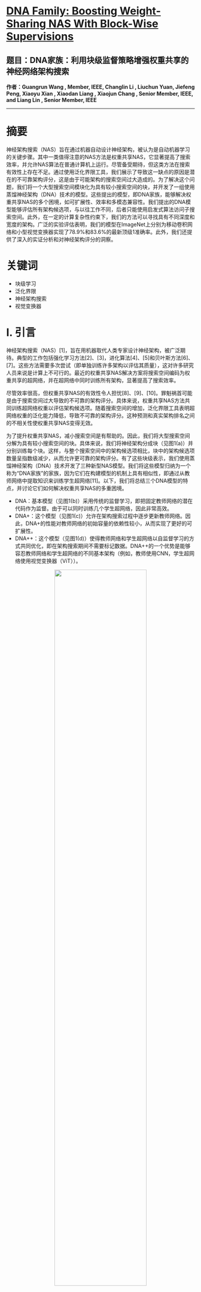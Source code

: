 # [DNA Family: Boosting Weight-Sharing NAS With Block-Wise Supervisions](https://ieeexplore.ieee.org/document/10324326/)
## 题目：DNA家族：利用块级监督策略增强权重共享的神经网络架构搜索
**作者：Guangrun Wang , Member, IEEE, Changlin Li , Liuchun Yuan, Jiefeng Peng, Xiaoyu Xian , Xiaodan Liang ,
Xiaojun Chang , Senior Member, IEEE, and Liang Lin , Senior Member, IEEE**

****
# 摘要
神经架构搜索（NAS）旨在通过机器自动设计神经架构，被认为是自动机器学习的关键步骤。其中一类值得注意的NAS方法是权重共享NAS，它显著提高了搜索效率，并允许NAS算法在普通计算机上运行。尽管备受期待，但这类方法在搜索有效性上存在不足。通过使用泛化界限工具，我们展示了导致这一缺点的原因是潜在的不可靠架构评分，这是由于可能架构的搜索空间过大造成的。为了解决这个问题，我们将一个大型搜索空间模块化为具有较小搜索空间的块，并开发了一组使用蒸馏神经架构（DNA）技术的模型。这些提出的模型，即DNA家族，能够解决权重共享NAS的多个困境，如可扩展性、效率和多模态兼容性。我们提出的DNA模型能够评估所有架构候选项，与以往工作不同，后者只能使用启发式算法访问子搜索空间。此外，在一定的计算复杂性约束下，我们的方法可以寻找具有不同深度和宽度的架构。广泛的实验评估表明，我们的模型在ImageNet上分别为移动卷积网络和小型视觉变换器实现了78.9%和83.6%的最新顶级1准确率。此外，我们还提供了深入的实证分析和对神经架构评分的洞察。

# 关键词
- 块级学习
- 泛化界限
- 神经架构搜索
- 视觉变换器

# I. 引言
神经架构搜索（NAS）[1]，旨在用机器取代人类专家设计神经架构，被广泛期待。典型的工作包括强化学习方法[2]、[3]，进化算法[4]、[5]和贝叶斯方法[6]、[7]。这些方法需要多次尝试（即单独训练许多架构以评估其质量），这对许多研究人员来说是计算上不可行的。最近的权重共享NAS解决方案将搜索空间编码为权重共享的超网络，并在超网络中同时训练所有架构，显著提高了搜索效率。

尽管效率很高，但权重共享NAS的有效性令人担忧[8]、[9]、[10]。罪魁祸首可能是由于搜索空间过大导致的不可靠的架构评分。具体来说，权重共享NAS方法共同训练超网络权重以评估架构候选项。随着搜索空间的增加，泛化界限工具表明超网络权重的泛化能力降低，导致不可靠的架构评分。这种预测和真实架构排名之间的不相关性使权重共享NAS变得无效。

为了提升权重共享NAS，减小搜索空间是有帮助的。因此，我们将大型搜索空间分解为具有较小搜索空间的块。具体来说，我们将神经架构分成块（见图1(a)）并分别训练每个块。这样，与整个搜索空间中的架构候选项相比，块中的架构候选项数量呈指数级减少，从而允许更可靠的架构评分。有了这些块级表示，我们使用蒸馏神经架构（DNA）技术开发了三种新型NAS模型。我们将这些模型归纳为一个称为“DNA家族”的家族，因为它们在构建模型的机制上具有相似性，即通过从教师网络中提取知识来训练学生超网络[11]。以下，我们将总结三个DNA模型的特点，并讨论它们如何解决权重共享NAS的多重困境。
- DNA：基本模型（见图1(b)）采用传统的监督学习，即把固定教师网络的潜在代码作为监督。由于可以同时训练几个学生超网络，因此非常高效。
- DNA+：这个模型（见图1(c)）允许在架构搜索过程中逐步更新教师网络。因此，DNA+的性能对教师网络的初始容量的依赖性较小，从而实现了更好的可扩展性。
- DNA++：这个模型（见图1(d)）使得教师网络和学生超网络以自监督学习的方式共同优化，即在架构搜索期间不需要标记数据。DNA++的一个优势是能够容忍教师网络和学生超网络的不同基本架构（例如，教师使用CNN，学生超网络使用视觉变换器（ViT））。

<div align=center>   <img src="https://img-blog.csdnimg.cn/direct/b48e975fe1634d17bd7c743c716f0bfe.png" width="70%" /> </div>


有了块级表示，我们可以评估所有候选架构，与以往只能使用启发式算法访问子搜索空间的方法不同。因此，我们的方法在与其他权重共享NAS方法相比时显示出有希望的有效性水平。总体而言，我们的贡献是五方面的：
- 我们展示了过度的搜索空间显著阻碍了大多数权重共享NAS方法的有效性。随着搜索空间的扩展，超网络权重表现出降低的泛化能力，导致不精确的架构排名和无效的搜索。为了解决这个问题，我们通过使用块级表示对广泛的搜索空间进行模块化，系统地减少了搜索范围。
- 我们在通用知识蒸馏框架下探索了三种实现，以平衡可扩展性、学习效率和与各种神经网络结构的兼容性。所提出的DNA家族可以灵活地采用，以解决NAS应用的不同困境。
- 块级监督使我们的模型能够评估所有候选人，这与以前的方法不同，后者只能探索搜索空间的一个子集。此外，这种方法还允许我们在计算资源的约束下搜索具有不同深度和宽度的架构。
- 我们通过全面的实证研究突出了架构评分的重要性，包括模型排名、使用Kendall Tau度量的评估以及对训练稳定性的评估。这些研究为传统的权重共享NAS方法的（无效）有效性提供了见解。
- 在ImageNet、CIFAR10和PASCAL VOC分割上提供了有希望的高效实验结果。通常，我们的DNA家族在移动设置中获得了78.9%的顶级1准确率，在ImageNet上的ViT上获得了83.6%的顶级1准确率。

# III. 方法论

我们首先分析了权重共享神经架构搜索（NAS）的困境（第三节 A）。为了解决这个问题，我们将搜索空间划分为区块（第三节 B）。利用这些区块化的表示，我们开发了三种利用神经架构蒸馏技术的 NAS 模型，以应对各种权重共享 NAS 面临的挑战。第三节 C 介绍了使用监督学习的 DNA，提供了可搜索的宽度/深度和资源适应性。第三节 D 概述了使用渐进学习的 DNA+。第三节 E 提出了使用自监督学习的 DNA++。

## A. 权重共享 NAS 困境的基本分析

寻找最优架构需要多次/贪婪的试验，即分别训练许多/所有架构以评估它们的质量，这在计算上对许多研究人员来说是不可承受的。最近的工作放弃了单独训练每个候选架构的做法；相反，它们将搜索空间 A 编码成一个权重共享的超网络，并同时在超网络中训练所有架构。这些方法被称为权重共享 NAS，显著提高了搜索效率。尽管效率很高，但权重共享 NAS 的有效性并不令人满意。我们在这里分析了造成这一问题的原因。

正式来说，让 $\alpha_j$ 和 $\psi_j$ 分别表示一个架构及其网络权重。NAS 是一个问题，需要找到最优的一对 $(\alpha^ *_ j, \psi^ *_ j)$ ，使得模型性能最大化。为了执行搜索，人们需要评估许多架构的质量作为调整搜索策略的奖励，即他们需要单独训练每个架构以获得 $\psi^ *_ j = \arg\min L(\psi_j|\alpha_j)$ ，并使用 $\psi^ *_ j$ 来评价架构。然而，训练每个架构是非常低效的。权重共享 NAS 方法将搜索空间 A 制定成一个过度参数化的超网络，使得每个候选架构 $\alpha_j$ 是超网络的一个子网络。它们在超网络中同时训练所有架构以获得最优的超网络权重 $\Psi_{sup} = \arg\min L(\Psi|A)$。然后，它们从超网络中提取每个子网络的权重进行验证，并使用这个验证准确率来评价子网络。权重共享 NAS 的困境在于预测的和实际的架构质量之间的相关性很低。为了分析这个猜想，我们首先有一个关于泛化有界的定理。

定理 1.（泛化有界）：对于任何子网络 $\alpha_j$ ，我们使用 $\psi_{sup,j}$ 表示从训练好的超网络中提取的次优权重，并使用 $\psi^*_ j$ 表示其单独训练时的理想权重。那么， $\psi_{sup,j}$ 的 Frobenius 范数上界为：
 
$$
\| \psi_{sup,j} \|_ F \leq \sqrt{C_1 + C_2 T \sum_{t=1}^{T} \| C_3 - L(\psi^*_t|\alpha_t) \|^2}
$$ 
 
其中 $C_1 \geq 0$ ， $C_2 \geq 0$ ，和 $C_3$ 是常数。

备注：定理 1 的证明在附录中，可在线获取。定理 1 表明，使用训练好的超网络权重，一个子网络的模型复杂度（通常衡量泛化能力）与 T 有关，有一个上界。增加搜索空间会导致泛化能力变差，进一步意味着超网络权重估计的架构质量不能预测实际质量。假设一个架构具有很好的质量，但基于超网络权重的泛化能力很差。那么，它的验证准确率可能很低，其质量将被低估。总之，过大的搜索空间是罪魁祸首，因为大搜索空间会导致泛化能力差，进一步导致架构评级不准确，最终导致搜索无效。相反，减少搜索空间可以提高权重共享 NAS 的有效性。

定理 1 强调了区块化监督提高架构排名的潜力，这与“模块化学习”的概念相呼应。模块化学习有效地证明了将神经网络训练分解为模块化组件并独立训练每个模型的优势，展示了多种好处。在我们的情况下，定理 1 支持这样的观点：模块化学习确保了每个子网络的公平和全面训练，这是提高排名的关键因素。

## B. 将搜索空间模块化为区块

如上所述，为了提高权重共享 NAS 的有效性，应该减少搜索空间。不幸的是，直接用一个小空间替换一个大空间是不可取的，因为这会导致准确性范围变小，使搜索失去意义。保持整个搜索空间不变，我们将大空间模块化为区块。每个区块中的候选数量因此显著小于整个搜索空间中的候选数量。也就是说，我们将超网络 U 划分为 N 个区块，关于超网络的深度：

$$
U = U_N \circ \cdots \circ U_{k+1} \circ U_k \circ \cdots \circ U_1 \quad \Psi = [\Psi_N; \ldots; \Psi_{k+1}; \Psi_k; \ldots; \Psi_1] \quad Z = [Z_N, ; \ldots; Z_{k+1}; Z_k; \ldots; Z_1]
$$

其中 $U_{k+1} \circ U_k$ 表示在超网络中第 (k+1) 个区块连接到第 k 个区块。 $\Psi_k$ 是第 k 个区块的网络权重。 $Z_k = \{X_k, Y_k\}$ 是第 k 个区块的输入数据和监督。我们分别优化超网络的每个区块：

$$
\Psi_{sup,k} = \arg\min_{\Psi_k} L_{train}(\Psi_k|A_k, X_k, Y_k), \quad i = 1, 2, \ldots, N
$$

其中 $A_k$ 表示第 k 个区块的搜索空间。

区块与整个搜索空间的比较：设 $d_k$ 和 $c$ 分别表示第 k 个区块的深度和每层的候选操作数量。那么，第 k 个区块的搜索空间大小为 $c^{d_k}$；整个搜索空间的大小为 $\prod_{k=1}^{N} c^{d_k}$。这表明搜索空间的指数级减少，即 $(\prod_{k=1}^{N} c^{d_k}) / c^{d_k}$。在我们的实验中，区块化搜索空间显著小于整个搜索空间（例如，减小比率约为 $1e^{15 N}$），确保了有效的权重共享 NAS。最后，架构在整个搜索空间 A 中的不同区块中进行搜索：

$$
\alpha^* = \arg\min_{\forall \alpha \in A} \sum_{k=1}^{N} \lambda_k L_{val} (\Psi_{sup,k} | A_k, X_k, Y_k)
$$

其中 $\lambda_k$ 表示损失平衡。

备注：重要的是要强调，尽管我们使用区块化监督来帮助训练超网络以提供区块化的局部评分，但我们的架构搜索仍然是在整体架构中执行的，通过考虑所有局部评分。以前的工作 [23] 假设深度网络中每一层的权重是独立的。相反，我们认为深度网络中不同层的权重高度依赖于彼此。我们在第三节 C 中的算法允许我们在 10^17 个架构的完整搜索空间中精确地识别出最高奖励的架构。此外，我们的方法还可以在特定的计算约束下搜索具有不同深度和宽度的架构。

## C. DNA: 通过监督学习进行蒸馏

尽管我们在第III-B节中有很好的动机，但技术障碍在于缺乏内部真实标注的(3)。受知识蒸馏（KD）[11]的启发，我们使用教师的隐藏特征作为监督信号。设 $Y_k$ 为第k块教师的输出张量， $\hat{Y}_k(X_k)$ 为超网络第k块的输出张量。我们采用L2范数作为代价函数。(3)中的损失函数可以写成：

$$
L_{train}(\Psi_k|A_k, X_k, Y_k) = \frac{1}{K} \sum_{i=1}^{K} \| Y_k - \hat{Y}_k(X_k) \|^2_2,
$$

其中K表示 $Y$ 中神经元的数量。此外，受到在变换器[46]、[47]、[48]中丢弃RNN的低效顺序训练的显著成功的启发，我们类比地并行化了我们的超网络训练。具体来说，我们使用教师的第(k-1)块的输出作为超网络第(k-1)块的输入，即我们用 $Y_{k-1}$ 替换(5)中的 $X_k$ 。因此，搜索可以加速并行化。(5)可以写成：

$$
L_{train} (\Psi_k|A_k, Y_{k-1}, Y_k) = \frac{1}{K} \sum_{i=1}^{K} \| Y_k - \hat{Y}_ k(Y_{k-1}) \|^2_2.
$$

图2展示了DNA的流程。

<div align=center>   <img src="https://img-blog.csdnimg.cn/direct/8d918b43355e4437a028f2e70a7f9e23.png" width="70%" /> </div>


*可搜索的深度和宽度*：在NAS中，自动分配每个块的模型复杂度在特定约束下是至关重要的。为了更好地模仿教师，每个块的模型复杂度应根据相应教师块的学习难度自适应地分配。输入图像大小和每个块的步长固定，通常，计算分配只与每个块的宽度和深度有关，这在权重共享NAS中搜索是繁琐的，因为宽度和深度在设计超网络时通常是预定义的。大多数以前的工作包括将恒等操作作为深度搜索的候选操作([15], [16], [19], [22], [23])。然而，正如[49]所指出的，将恒等操作作为候选操作可能会导致超网络收敛困难和子模型之间的不公平比较。此外，将恒等操作作为候选操作可能会导致冗余搜索空间。例如，序列{conv, identity, conv}等价于{conv, conv, identity}。根据定理1，这种冗余搜索空间可能导致搜索无效。此外，[50]首先搜索具有固定操作的层数，然后在固定层数下搜索三种操作。然而，操作选择取决于每个块的深度，导致累积搜索偏差，尤其是当搜索空间增加时。由于块级监督，我们可以并行地在每个块中训练具有不同通道数/层数的几个单元，以确保深度/宽度的可变性。具体来说，在每个训练步骤中，教师的前一个特征图被馈送到并行的三个具有不同深度/宽度的单元中（例如，图2中数据流的实线）。对于每个单元的每一层，从候选操作中随机采样一个操作（例如，图2中数据流的虚线）。

*约束搜索算法*：我们的典型超网络包含大约 $10^{17}$ 个子模型，阻止我们对所有子模型进行评分。以前的权重共享NAS使用随机采样、进化算法和强化学习从训练好的超网络中对子模型进行采样以进行进一步评分。在最新的工作中([23], [50])，使用贪婪搜索算法通过逐层选择性能最好的部分模型逐步缩小搜索空间。相反，尽管使用块级监督计算块级局部得分，我们的架构搜索仍然在全局搜索空间中执行，通过考虑所有局部得分进行。我们可以巧妙地遍历所有子网，以在某些约束下选择性能最好的模型。
- 评分步骤：块级监督使我们能够在搜索空间中对所有候选者进行评分。我们首先使用块级监督计算局部得分，这是可承受的，因为每个单元中只有 $10^4$ 个子模型。为了进一步加速，我们以类似于深度优先算法的方式逐个节点处理批处理数据，通过保存每个节点的中间输出并由后续节点重用来避免从头节点重新计算它。特征共享评估算法在附录中的算法1中概述，可在线获取。通过评估超网络中的所有单元，我们可以得到一个块中所有可能路径的评估损失。我们可以在几秒钟内使用单个CPU快速对这个列表进行排序，该列表大约有 $10^4$ 个元素。每个块都有这样一个局部得分列表。

- 搜索步骤：给定一个计算成本约束，我们应该使用一个公平的评分指标自动为不同块分配成本。由于MSE损失受到教师特征图的方差影响，我们使用一个更公平的指标，即相对L1损失：

$$
L_{val}(\Psi_k|A_k, Y_{k-1}, Y_k) = \frac{\|Y_k - \hat{Y}_ k(Y_{k-1})\|_1}{K \cdot D(Y_k)},
$$

其中D(·)测量方差。块级局部得分Lval(Ψk|Ak, Yk−1, Yk)被求和以进行全局搜索。高效地，我们不需要为所有 $10^{17}$ 个候选项计算成本（例如，FLOPs）和损失。随着局部得分列表中的分数排名，我们提出了一个高效的搜索算法，用于访问所有可能的模型（附录中在线提供的算法2）。首先，在搜索循环中，如果成本已经超过约束，我们使用语句“continue”跳到下一个循环迭代。其次，当找到满足约束的模型时，我们返回到前一个块，因为当前块中的这个模型是最优的。第三，我们通过预先计算的查找表获得每个候选操作的成本，以节省时间。该方法可以类比为从起点A到目的地B的徒步旅行，有许多可能的路线可以探索。每条路径产生不同的奖励。如果我们确定从A到B通过C的关键里程碑C点，并且进一步发现从A到B通过C的最佳路径，记为AC，那么很明显，从A到B通过C的最佳路径必须包括AC。任何不包含AC的路径都不是最优的。利用这个概念，我们能够高效准确地从大量的 $10^{17}$ 个样本中确定最高奖励的架构。

## D. DNA+: 通过渐进学习进行蒸馏

在搜索之后，我们搜索到的架构表现出色。如果我们将搜索到的架构扩展到与教师相同的大小，我们的扩展架构可以显著优于原始教师。这一令人印象深刻的结果鼓励我们进行级联NAS。我们迭代地将搜索到的架构扩展为新的教师，并一代又一代地在新教师的指导下搜索新架构，模仿了具有多代知识传递的重生神经网络[30]的优点。这形成了另一个DNA版本，即DNA+。

在第一代中，我们使用一个现有的模型（例如EfﬁcientNet-B1）作为教师模型，即：

$$
Y^1_k = f(X^1_k | \beta^1_k, \Psi^1_k),
$$

其中 $\beta^1$ 和 $\Psi^1$ 是第一代教师的架构和网络权重。 $X^1$ 和 $Y^1$ 是输入和输出。这里，我们用k表示第k个块。将 $Y^1_k$ 代入(4)中，我们可以训练第一代超网络并搜索第一代的最优架构 $\alpha^*_1$ 。

在连续的一代中，通过使用[3]中的扩展策略（在(9)中表示为Scaling）获得新的教师，然后从头开始重新训练新的教师模型，该模型用作这一代的块级监督：

$$
\beta^m = \text{Scaling}(\alpha^{(m-1)*}),
Y^m_k = f(X^m_k | \beta^m_k, \Psi^m_k).
$$

每一代的搜索过程与第一代相似。我们对几代进行迭代搜索以进行饱和。在过程结束时，最后搜索到的架构是最后一代的最优学生 $\alpha^*_M$ ，它将在没有扩展的情况下重新训练。图3展示了DNA+的流程。

<div align=center>   <img src="https://img-blog.csdnimg.cn/direct/ea40ece4a654404eaeeb20708f3d4be8.png" width="70%" /> </div>


*友情提醒*：我们想强调的是，架构排名的改进主要归功于块级监督学习。知识蒸馏只是实现这种块级监督学习的手段。

<div align=center>   <img src="https://img-blog.csdnimg.cn/direct/4146c79e3c444de196b76a339b6fb687.png" width="70%" /> </div>
## E. DNA++: 通过自监督学习进行蒸馏

尽管DNA和DNA+的搜索性能很高，但他们的搜索结果可能会受到教师架构的影响。具体来说，根据(7)，与教师操作更相似的候选者在每个块中往往会有更好的局部得分，导致架构排名偏差。当搜索空间接近教师网络时，这种偏差不明显。但正如[37]所建议的，如果搜索空间更加多样化，这种偏差将会被放大。幸运的是，没有访问现有教师，自监督NAS方法已被证明能够实现与监督NAS方法相当的性能。因此，我们使用自监督作为现有教师监督的替代品，以减少使用现有教师模型引起的排名偏差。

在计算机视觉中使用自监督的最有效策略包括对比学习[48]、[51]、[52]、度量学习[53]和生成[54]。在这些策略中，人们为每个图像进行两次独立的数据增强，并将它们输入到可学习的和不可学习的网络中。通过充分利用两个输出的相似性来学习表示。注意，不可学习网络通常是可学习网络的移动平均值（即，均值教师）[48]、[51]、[52]、[53]，或者是其梯度被停止的可学习网络的副本[55]。换句话说，可学习网络和不可学习网络需要是相同的；否则，学习将会崩溃。这使得将对比学习和度量学习引入NAS非常困难。为了解决这个问题，[37]和[10]将教师和学习网络都设置为超网络，这使得它们非常庞大且不优雅。幸运的是，受到[56]的启发，我们能够通过引入DNA++来优雅地解决这个问题。

*概述和符号*：DNA++的概述如图2所示。对于每个块，我们首先使用两个MLP来提取其特征。这些特征表示为 $Z_{j_k}$ 和 $\hat{Z}_{j_k}$ ，其中j表示一批中的第j个样本，k表示第k个块。然后我们对特征施加两种损失，即自监督损失和特定的损失以去除冗余的不可学习超网络。

*自监督损失*：自监督学习中的基本损失是距离度量损失[51]、[52]、[53]，其目的是学习特征之间的相似性和不相似性。为了稳定优化并简化自监督学习，通常还需要进行规范。因此，我们的自监督损失定义为：

$$
L_{SSL} = \lambda_1 \sum_{k=1}^{K} \sum_{j=1}^{M} \|Z_{j_k} - \hat{Z}_ {j_k}\|^2_2 + \lambda_2 \sum_{k=1}^{K-1} \sum_{c=1}^{C} (\| \text{Off-diag}(\text{Cov}(Z_k)) \|^2_2 + \| \text{Off-diag}(\text{Cov}(\hat{Z}_k)) \|^2_2),
$$

其中第一项是距离度量损失，第二项是正则化损失。正则化项的作用可以在[57]中看到。这里K是块的数量，M是批量大小，C是通道数。 $\lambda_1$ 和 $\lambda_2$ 用于损失平衡。Off-diag表示取矩阵的非对角元素。Cov表示计算向量集的协方差矩阵，即 $\text{Cov}(Z_k) = \frac{1}{M-1} \sum_{j=1}^{M} (Z_{j_k} - \bar{Z}_ k)(Z_{j_k} - \bar{Z}_ k)^T$ ，其中 $\bar{Z}_ k = \frac{1}{M} \sum_{j=1}^{M} Z_{j_k}$ 。

方程(10)是标准的自监督损失，并且继承了它的一个不便之处，即它需要一个冗余的不可学习网络进行优化。在权重共享NAS的背景下，如果只使用(10)，不可避免地需要一个冗余的不可学习超网络，这使得优化变得困难和不优雅。接下来，我们的目标是去除这个冗余的不可学习超网络。

*避免冗余超网络*：现有的自监督算法依赖于冗余的不可学习网络的原因是，如果只有可学习网络，优化将会崩溃成一条捷径，例如不同样本的输出都是相同的常数向量。因此，避免冗余不可学习超网络的一种可能方法是鼓励不同样本的输出发散。受[56]的启发，我们对不同样本的输出施加损失函数，最大化它们的方差，即：

$$
L_{SDR} = \lambda_3 \sum_{k=1}^{K} \sum_{c=1}^{C} \max(0, \gamma - \text{std}(Z_{k_c})),
$$

其中max(0, )是一个类似铰链的损失，广泛应用于SVMs。 $\gamma$ 是一个阈值。std表示计算标准差，即std $(Z_{k_c}) = \sqrt{\text{Var}(Z_{k_c}) + \epsilon}$ 。 $\epsilon$ 是一个小常数， $Z_{k_c}$ 表示第k个块的第c个通道神经元。添加了上述超网络去冗余损失LSDR后，我们不再需要额外的不可学习超网络来训练我们的超网络。我们的最终损失是LSSL + LSDR。通过这种方式，自监督巧妙地与权重共享NAS结合，形成了我们的DNA++。

在DNA++中，我们的自监督可以是CNN，学生超网络是ViT。因此，我们可以搜索ViT。图4展示了DNA++的流程。

<div align=center>   <img src="https://img-blog.csdnimg.cn/direct/7be6788f7bbf42ccbb503a1c2e2b35e1.png" width="70%" /> </div>


# IV. 实验
## A. 数据集
我们的方法在ImageNet [58]上进行了评估，这是实用NAS方法的基准。为了进行架构搜索，我们通过从原始训练集的每个类别中随机选择50张图像创建了一个包含50k图像的验证集。其余的图像用于超网络训练。搜索完成后，我们在原始训练集上从头开始重新训练找到的架构和缩放的架构，然后在原始验证集上进行测试。此外，我们在CIFAR-10和CIFAR-100 [59]上评估了迁移能力。为了更全面地评估泛化能力，我们在PASCAL VOC2012 [60]和ADE20K [61]上进行了语义分割任务，并在MS-COCO数据集 [62]上进行了目标检测任务。

*ImageNet NAS Bench*: 为了评估NAS方法，之前的方法通常从头开始重新训练搜索到的架构，这很难辨别改进是由于NAS的有效性还是重新训练技术。NAS基准存在，但通常基于小型数据集（例如CIFAR-10或ImageNet-Tiny）和基于单元的搜索空间。为了解决这个问题，我们在完整的ImageNet上创建了一个基准，使用移动设置搜索空间，包括23个随机采样的架构，其top-1准确率从73.58%到75.52%不等，与真实准确率分布一致。更多细节在附录中的图12在线可查。


## B. 搜索空间和架构细节
我们的搜索空间通过从操作候选中选择操作和选择具有不同通道和层数的单元来定义。它们包括ViT和MBConv搜索空间。

*MBConv搜索空间*：在这些空间中，操作候选是MBConvs [63]。我们使用了两个MBConv搜索空间。第一个在第IV-C节中使用，与大多数最近的NAS作品[2]、[3]、[49]、[64]类似，以确保公平比较，总共有6种操作类型，即卷积核大小的组合{3, 5, 7}和扩展率{3, 6}。附录中的表15在线提供了与现有NAS方法的详细搜索空间比较。为了在第IV-E节和IV-F节中快速评估，使用了更小的搜索空间，具有4种操作类型（卷积核大小为{3, 5}和扩展率{3, 6}）。此外，我们还搜索了具有不同通道数和层数的单元，如第III-C节中介绍的。前五个块中每个块有3个单元，最后一个块中有1个单元。每个单元的层数和通道数如表I所示。整个搜索空间包含2 × 10^17个架构。

我们使用EfﬁcientNet B7 [3]作为我们的教师模型进行超网络训练，因为它的性能处于前沿，与ResNeXt-101 [65]和其他手动设计的模型相比，计算成本相对较低。我们根据它们的过滤器数量将教师模型分成6个连续的块。这些块的细节如表I所示。

<div align=center>   <img src="https://img-blog.csdnimg.cn/direct/ef046f4273f5456a97473d98fc3e6c82.png" width="70%" /> </div>


*ViT搜索空间*：在这个空间中，我们基于著名的DeiT [66]构建了我们的超网络。搜索空间设计受到可扩展网络[67]、[68]、[69]的启发，特别是DS-ViT [70]。我们通过嵌入维度（224, 448, 32）、头部数量（7, 14, 1）、MLP比率（2.5, 4, 0.5）和网络深度（12, 16, 1）定义候选操作。这里，(a, b, l)表示从a到b的范围，间隔为l的搜索空间。整个搜索空间被分成4个块，总共包含大约1.7 × 10^7个架构。

尽管我们的搜索空间/超网络是基于ViT的，但我们并没有使用ViT作为教师来指导我们的超网络训练。相反，我们采用了EfﬁcientNet-B1作为我们的教师，原因有两个。首先，尽管ViT性能高，但其计算复杂性（例如，参数数量）高于EfﬁcientNet-B1。其次，教师和学生超网络之间的架构差异有助于测试我们提出的块状自监督技术在解决架构偏移方面的有效性。

## C. 在MBConv搜索空间上进行搜索
为什么我们选择DNA和DNA+？本节仅测试DNA和DNA+，因为MBConv是高效的，适用于像DNA+这样的高训练复杂度算法。我们将DNA++留待在ViT搜索空间中进行测试，因为DNA+可以解决该情况下的架构偏移问题。

我们单独训练超网络中的每个单元20个周期，在相应块中教师的特征图的指导下进行。对于DNA和DNA+，我们使用0.002作为第一个块的起始学习率，其余块为0.005。我们使用Adam作为我们的优化器，并且每个周期将学习率减少0.9。

对于DNA/DNA+，使用8个NVIDIA GTX 2080Ti GPU训练一个典型的超网络需要三天。然而，简化超网络，每个块只包含一个单元，只需要一天。使用算法1，我们的架构评分成本约为0.6 GPU天。在特定约束下搜索最佳模型，我们在CPU上执行算法2，成本不到一个小时。

为了在ImageNet上重新训练我们搜索到的（和缩放的）架构，我们使用了与[3]相似的设置，即批量大小为4,096，RMSprop优化器，动量为0.9，初始学习率为0.256，每2.4个周期衰减0.97。我们的模型首先在没有额外技巧的情况下进行训练，以进行公平比较，然后使用RandAugment [71]来激发它们的潜力。对于迁移学习实验，我们遵循[79]和[80]的相同微调设置。

1) DNA。Top-1准确率：如表II所示，我们的DNA模型与最近的NAS模型相比取得了最先进的结果。首先，在350 M FLOPs的约束下，DNA-a超过了SCARLET-A，参数少了1.8 M。其次，为了与EfﬁcientNet-B0进行公平比较，我们在350 M FLOPs和5.3 M参数的约束下进一步执行我们的DNA，分别获得了DNA-b和DNA-c。DNA-b和DNA-c都以较大的优势（1.1%和1.5%）超过了EfﬁcientNet-B0。即使与最近表现良好的MixNet-M相比，我们的DNA-b在参数更少的情况下也超过了MixNet-M 0.4%。第三，无约束搜索时，我们的DNA-d在6.4 M参数和611 M FLOPs下达到了78.4%的top-1准确率。当以与EfﬁcientNet-B1相同的输入大小（240 × 240）进行测试时，DNA-d达到了78.8%的top-1准确率，准确度相当，但比EfﬁcientNet-B1小1.4 M。第四，使用RandAugment [71]时，DNA-c和DNA-d进一步提高到了78.1%和78.9%的top-1准确率。

<div align=center>   <img src="https://img-blog.csdnimg.cn/direct/91f015f65f2546bdb63fef4e1f5df09c.png" width="70%" /> </div>


*架构可视化*：我们在附录中的图13在线可查，展示了我们搜索到的架构，从中我们有几点观察。i) 无约束搜索时，DNA-d倾向于选择相对昂贵的操作，具有高扩展率和大核大小，从而实现了最佳性能。这验证了我们的DNA能够在整个搜索空间中找到最优架构。ii) 在最大参数数量约束下，DNA-c倾向于丢弃具有冗余通道的操作以节省参数。它也倾向于在最后几个块中选择较低的扩展率，因为最后几个块的通道比前几个块多。iii) 在最大计算成本约束下，DNA-b和DNA-a倾向于在每个块中均匀选择具有较少通道和较低扩展率的操作。图13中高性能架构的显著风格差异证明了DNA的架构搜索能力。

*模型复杂度与模型准确率*：图5比较了大多数最近的NAS模型的模型大小与准确率以及FLOPs与准确率的曲线。我们的DNA模型比其他NAS模型在更小的模型大小和更低的计算复杂度下实现了更好的准确率。

<div align=center>   <img src="https://img-blog.csdnimg.cn/direct/489b30d366774852a1b4994f176879dd.png" width="70%" /> </div>


*迁移能力*：为了测试我们搜索到的架构的迁移能力，我们在两个广泛使用的迁移学习数据集上评估了我们搜索到的架构，即CIFAR-10和CIFAR-100。结果是在表III中报告的。如所示，我们的模型在迁移后保持了优越性。

<div align=center>   <img src="https://img-blog.csdnimg.cn/direct/195ecc34d3e84ba9ad271d22e87a353d.png" width="70%" /> </div>


*模型可扩展性*：由于我们搜索到的架构以显著较少的参数实现了非常高的准确率，为了充分探索我们搜索到的架构的性能，我们通过同时扩大DNA-c的深度、宽度和输入大小，将DNA-c扩展到不同的模型大小。尽管像EfﬁcientNet [3]那样使用网格搜索为我们的DNA寻找最优的规模策略会更好，但为了简单起见，我们只是借用了[3]的规模策略，而没有进行策略搜索，这使我们的方法处于不利地位。结果如表IV所示。可以看出，我们缩放的架构的准确率在所有级别上都超过了竞争的EfﬁcientNet，即使使用的规模策略可能由于缺乏策略搜索而不适合我们的DNA。左图5展示了散点图。总之，这个比较验证了我们搜索到的架构已经学到的通用特征。

<div align=center>   <img src="https://img-blog.csdnimg.cn/direct/e905266515b343e6803e42c4540593a1.png" width="70%" /> </div>


*更公平的比较*：请注意在将我们的方法与最先进的方法进行比较时确保公平的重要性。在这方面有两点需要深思熟虑：首先，在MBConv搜索空间的验证过程中，我们搜索到的架构从头开始重新训练，没有使用知识蒸馏或微调。相反，最近的做法通常涉及使用超网络的预训练权重初始化搜索到的架构，或者使用更大的网络进行知识蒸馏。这些差异可能使我们的DNA方法处于潜在的不利地位。为了解决这种差异，我们在修订版中主动将知识蒸馏纳入了我们的重新训练过程。其次，鉴于我们对参数效率的强调，DNA家族在搜索阶段以参数数量为目标进行搜索。因此，有必要将其与表现出公平参数效率的最新先进技术进行比较。我们仔细比较了我们的方法与最新的先进技术，并彻底讨论了结果。如表II所示，这种更公平的比较揭示了DNA比以前的最先进的方法（如FBNetV3 [74]（79.7%对78.4%），AttentiveNAS [75]（79.7%对77.3%），AlphaNet [76]（79.7%对77.8%），EfﬁcientNetV2 [77]（79.7%对78.7%）和OnceForAll [78]（79.7%对76.4%））有显著的优势。

2) DNA+：DNA+是DNA的多代级联。如表V所示，第0代和第1代的搜索模型是Efﬁcient-b1和DNA-c。第0代和第1代的缩放搜索模型是Efﬁcient-b7和DNA-c1，它们进一步分别作为第1代和第2代的老师。第2代和第3代的搜索模型是DNA+2和DNA+3。对于每一代，我们使用我们的ImageNet NAS Bench评估超网络的排名能力。排名Kendall tau和搜索模型准确率被报告。在第1代准确率跃升了1.8%。在第2代，准确率进一步提高了0.2%，排名tau相对提高了约3%。排名相关性在第3代达到平稳，因为教师模型可能已经达到了搜索空间的上限。

<div align=center>   <img src="https://img-blog.csdnimg.cn/direct/f2ce92b770d341d8ba70ed7d895e49b5.png" width="70%" /> </div>

## D. 搜索视觉变换器
为什么我们选择DNA和DNA++？本节重点测试DNA和DNA++，因为：首先，我们使用的教师是一个CNN，而要搜索的架构是ViTs，存在架构偏移。DNA++采用的自监督学习技术可以解决这个架构偏移问题。其次，DNA+耗时且已在高效的MBConv空间中进行了测试。

*超网络训练*：我们单独训练超网络中的每个单元20个周期，在教师模型的块状指导下进行。我们使用0.33和0.0025（对于256个总批量大小）作为DNA和DNA++的起始学习率。对于DNA，我们使用AdamW作为我们的优化器。DNA的学习率每3个周期减少到其0.9倍。对于DNA++，我们使用余弦调度器来减少学习率，并使用LARS作为优化器。使用8个NVIDIA GTX 2080Ti GPU训练一个典型的超网络，DNA和DNA++分别需要1天和2天。使用算法1，我们的架构评分成本约为0.6和0.1 GPU天。在特定约束下搜索最佳模型，我们在CPU上执行算法2，成本不到一个小时。

*重新训练搜索到的模型*：为了在ImageNet上重新训练我们搜索到的架构，我们使用了与[66]相似的设置，即批量大小为1,024，AdamW优化器，初始学习率为1e-3，余弦学习率调度器。权重衰减设置为5e-2。架构训练了300个周期，其中有5个周期用于学习率预热。我们使用了与DeiT [66]相似的正则化和增强，包括标签平滑[85]、随机深度[86]、Cutmix[87]、RandAugment[88]、随机擦除[89]和Mixup[90]。遵循[66]，我们还探索了使用KD进行训练，KD是用于训练ViTs的广泛使用的标准技术。

1）*DNA*：如表VI所示，我们的DNA模型与现有模型相比取得了最先进的结果。更具体地说，我们有三个关键发现。首先，我们DNA搜索的框架的性能与手工设计的框架的性能相匹配甚至超过了它。例如，在大约4.5 G FLOPs的计算下，我们的DNA-T超过了ViT-S/16 [81]和DeiT-S [66]，接近Swin-T [83]，略低于T2T-ViT-14 [82]。请注意，T2T-ViT-14的计算成本比我们的DNA-T更高（即5.2 G对4.5 G）。其次，我们的方法在知识蒸馏方面保持了对手工设计模型的优势（例如，对于DNA-T和DeiT-S，分别为82.8%和81.2%）。最后但同样重要的是，我们慷慨地承认我们的DNA-T略逊于最好的NAS方法。 

<div align=center>   <img src="https://img-blog.csdnimg.cn/direct/4437e72770964422956aa6807877abfa.png" width="70%" /> </div>


*分析*：有两个原因可以解释为什么我们的方法没有明显优势于现有的NAS方法。首先，现有的方法比我们的DNA-T计算成本更高（例如，BossNAS-T对DNA-T的5.7 G FLOPs对4.5 G FLOPs）。其次，我们的DNA-T在教师和学生之间存在架构偏移。具体来说，我们的教师是一个CNN，我们的学生是ViTs。在知识蒸馏过程中，与教师类似的操作往往具有较低的蒸馏损失。这使得搜索到的网络趋向于接近教师。这种偏见阻止了发现最佳架构。幸运的是，我们的DNA++可以解决NAS中教师和学生之间的架构偏移问题，这将在下一节中介绍。

2）*DNA++*：我们已经在表VI中广泛地定量比较了我们的DNA方法和这些应用于ViTs的最先进NAS方法。这些比较在表VI中广泛地展示。令人信服的结果明确表明，我们的方法在各种方法中一致地实现了更高的准确率水平，即使在类似的FLOPs下（例如，对于DNA对GLIT [38]、VITAS [39]、AutoFormer [40]、NASViT [42]、Twins [84]，分别为83.6%对80.5%、82.0%对81.7%、82.9%对82.7%）。

一方面，我们的DNA-T++在所有对比方法中实现了最佳性能，包括手工架构（例如，Twins [84]，提出了一种智能的注意力机制，用于视觉变换器）和自动搜索的架构。在与类似FLOPs的Twins [84]方法比较时，我们获得了以下结果：DNA-T++对Twins-PCPVT-B的83.6%对82.7%。此外，DNA-T++以明显的优势超过了BossNAS，这是当前视觉变换器搜索的最佳NAS方法（即82.0%对81.6%）。DNA++甚至也显著超过了当前表现最好的动态ViTs，如DS-ViT-L++ [70]（即83.6%对83.0%）。另一方面，DNA-T++远远超过了DNA-T（即，没有知识蒸馏的82.0%对81.2%，有知识蒸馏的83.6%对82.9%），这对我们非常鼓舞人心。DNA-T++对DNA-T的显著优势证实了自监督技术可以解决NAS中教师和学生之间的架构偏移问题。这个激动人心的结果不仅证明了DNA++的有效性，还证明了我们的DNA家族在面对网络结构搜索中的各种角落案例时的鲁棒性。 

## E. 有效性 
我们通过将DNA与最近的NAS方法在模型排名、定量有效性/效率分析、训练稳定性和特征可视化方面进行比较，来证明DNA的有效性，并提供更多关于DNA的见解。选择了三种方法，即DARTS [16]、SPOS [20]和MnasNet [2]，作为当前NAS三种主流方法的代表：联合优化的权重共享方法、一次性权重共享方法和独立地下训练方法。本节（即第IV-E节）的实验是在我们的ImageNet NAS Bench上进行的。 

*模型排名*：一个主要优势是我们DNA的可靠架构排名，这意味着未训练模型（即“预测模型排名”）的排名可以作为这些模型（即“真实模型排名”）的实际排名的指标。为了评估架构排名，在图6中，我们比较了DARTS、SPOS、MnasNet和DNA的“预测模型排名”（P）和“真实模型排名”（T）。所有这些方法都在相同的MBConv搜索空间中进行了测试（即第IV-B节中描述的较小的MBConv空间）。这些模型的真实准确率和“真实模型排名”是从我们的ImageNet NAS Bench获得的。我们使用这四种方法的未训练网络权重获得了它们的“预测模型排名”。我们的DNA超网络的每个块训练了20个周期，总共增加了120个周期。SPOS超网络也按照官方协议 [20] 训练了120个周期。我们通过使用超网络权重评估验证损失来获得DNA和SPOS的“预测模型排名”。DARTS超网络训练了50个周期，因为过度训练DARTS可能会导致性能下降，正如[91]所建议的。DARTS的“预测模型排名”是通过排序选择不同操作候选的预测联合概率获得的。至于MnasNet，每个架构都按照官方协议 [2] 独立训练了五个周期。MnasNet的“预测模型排名”是通过排名这些未训练模型的性能获得的。由于MnasNet的未训练设置没有详细提供，我们尝试了两种不同的学习率，即0.2和0.001，得到了两个非常不同的结果。

<div align=center>   <img src="https://img-blog.csdnimg.cn/direct/3ff09a5f8b174738b7431179a71b07f8.png" width="70%" /> </div>


图6展示了结果。首先，SPOS和DARTS未能正确排名架构。这可能归因于大搜索空间引起的不良泛化能力，正如定理1所建议的。其次，由于独立训练，MnasNet的模型排名优于DARTS和SPOS。然而，MnasNet的成本相当高。一方面，MnasNet在获得Pareto前沿的过程中训练了10^13个架构中的8,000个，这耗费了288 TPU天 [2]。另一方面，对于MnasNet，评估一个架构需要五次ImageNet训练，而像SPOS和DNA这样的权重共享方法平均只需要10^10次ImageNet训练就可以评估一个架构。此外，MnasNet的排名结果高度依赖于超参数（见图6的最后两个子图）。上述两个观察结果验证了DNA在正确和高效评估架构方面的优越性，从而实现了有效和高效的架构搜索。

我们还绘制了不同NAS方法下不同架构在ImageNet上的真实准确率与其未训练模型的损失的关系，如图7所示。同样，我们可以发现，由我们的DNA获得的损失是架构真实性能的指标。相比之下，DARTS和SPOS预测的损失并不指示架构的真实准确率。

<div align=center>   <img src="https://img-blog.csdnimg.cn/direct/526494abc3654bd5808e0433193ff399.png" width="70%" /> </div>


*定量分析*：我们进一步提供了对四种NAS方法的有效性和效率的定量分析。按照[8]、[9]，我们通过排名相关性度量来衡量有效性，例如Kendall Tau (τ) [92]、Spearman Rho (ρ)和Pearson R (R)。所有这三个度量的范围从-1到1，其中“-1”表示完全相反的排名，“1”表示完全正确的排名，而“0”表示排名之间没有相关性。我们通过搜索成本来衡量效率。

表VII显示了结果。首先，尽管DARTS以高效率著称，但由于大的内存占用，它不如SPOS和DNA高效。其次，DARTS、SPOS和学习率为0.2的MnasNet可能效果不佳——它们并不比或努力胜过随机架构选择（τ ≈ 0）。第三，学习率为0.001的MnasNet在有效性上取得了显著的好成绩（τ = 0.61），但效率极低（288 TPU天）。我们的DNA甚至获得了更好的有效性（τ = 0.64对τ = 0.61），效率也显著更高（8.5 GPU天对288 TPU天）。总之，DNA是唯一一个实现了高效性和有效性的方法。

<div align=center>   <img src="https://img-blog.csdnimg.cn/direct/3f3d1657d76c4bd78c74a3b1ab7b6df8.png" width="70%" /> </div>


*训练稳定性*：为了进一步验证搜索有效性，我们检查DNA是否能够随着超网络训练的进行一致地找到更好的架构。我们比较了DNA与两种基于超网络的方法，即SPOS和DARTS。对于每种方法，我们在超网络训练过程中选择了8个中间检查点，并在每个检查点搜索最佳架构。然后，我们随机重新初始化架构的网络权重，并从头开始重新训练它们以获得它们的真实性能。图8显示了结果。首先，对于SPOS和DARTS，随着超网络训练的进行，搜索到的架构的性能随机波动，尽管超网络的训练损失不断减少。这使得好的架构几乎无法获得，因为我们无法决定超网络检查点的哪个周期是最优的。其次，我们搜索到的架构的准确率随着超网络训练的进行而逐步提高（即从75.7%提高到77.5%），直到16至20个周期之间的收敛。这意味着我们可以使用收敛的超网络（例如，最后一个周期）来搜索架构。请注意，准确率在早期阶段迅速提高，与训练损失减少的趋势相同，这证明了搜索到的架构的准确率与超网络的损失之间存在相关性。搜索到的架构性能的稳定提高证明了DNA的稳定性。

<div align=center>   <img src="https://img-blog.csdnimg.cn/direct/9efbb46843554bc582cb9aa7d50ad3a0.png" width="70%" /> </div>


*可重复性/鲁棒性*：NAS因其难以复制而令人担忧[9]。例如，种子在复制DARTS结果中至关重要，可能是因为它们对初始权重的敏感性。为了评估DNA的可重复性，我们进行了重复实验，有两种消融类型：i) 不同的随机种子和ii) 不同的数据量。对于种子，我们选择了{0, 41, 42}，这影响了超网络权重的初始化和搜索过程中的随机路径采样。表VIII显示，对于不同的种子，模型排名是稳定的，证明了DNA的高可重复性和鲁棒性。对于数据量，我们随机抽取了ImageNet训练集的一个子集作为新的训练集，并保持总训练步骤不变。表IX显示，当训练数据减少到80%和进一步减少到40%时，DNA的模型排名保持稳定。不同数据量的详细模型排名比较如图9所示。为了消除规模方差的效应并给出更直观的比较，我们对总损失进行了标准化。每3个点与相同的准确度相关联。如图所示，每个模型的点紧密相连，三个数据量的回归线彼此重合。这证明了DNA对数据量的鲁棒性，意味着DNA可以是一个数据高效的少镜头NAS方法。

<div align=center>   <img src="https://img-blog.csdnimg.cn/direct/249a8f2291234ce6bae5bfb5ca375069.png" width="70%" /> </div>
<div align=center>   <img src="https://img-blog.csdnimg.cn/direct/f997ddf96e8547feb8371257e7b0ad91.png" width="70%" /> </div>
<div align=center>   <img src="https://img-blog.csdnimg.cn/direct/4b08dd2273fb456da647619de16c48bb.png" width="70%" /> </div>


*特征图可视化*：图10展示了教师和学生的几个特征图（块2和4，周期16）。如图所示，尽管我们的学生超网络只有教师模型1/3的层数，但它可以很好地模仿教师。每个通道的纹理都非常接近，即使是在高度抽象的块4的14 × 14特征图上，证明了DNA在从教师中提取知识方面的有效性。

<div align=center>   <img src="https://img-blog.csdnimg.cn/direct/c38f8ec55fca4a02aaddf713fc97bc49.png" width="70%" /> </div>


## F. 消融研究
*蒸馏策略*：我们在DNA中使用了并行蒸馏策略，即我们并行地蒸馏不同块的学生超网络，因为每个学生块的输入和监督都是教师的可以预计算的特征图。我们将我们的并行策略与两种渐进式蒸馏策略进行了比较。渐进式策略意味着逐个块地训练和搜索学生超网络，其中：一种训练超网络的第i个块，并在第1到i块中执行架构搜索以获得m个最优的块状架构；然后，用这m个块状架构，训练超网络的第i+1个块，并在第1到i+1块中执行架构搜索以获得m个最优的块状架构；循环重复，直到搜索完成。两种渐进式策略的区别在于：(A) 当训练超网络的第i个块时，所有的i个块都从头开始训练；(B) 当训练超网络的第i个块时，只有第i个块从头开始训练，超网络的前(i-1)个块的权重被冻结。表X中的结果证明了我们策略的优越性。

<div align=center>   <img src="https://img-blog.csdnimg.cn/direct/bda4f32b60ff478995bde57642e0e855.png" width="70%" /> </div>


*单细胞与多细胞*：为了检验多细胞搜索的影响，我们执行了每个块中只有一个单元的DNA进行比较。如表X所示，多细胞搜索在5.3 M参数约束下提高了top-1准确率0.2%，在无约束下提高了0.3%。注意到单细胞情况在5.3 M参数约束下获得了参数更少的架构，这可能归因于通道和层数的可变性相对较低。

*教师依赖性*：由于我们在搜索阶段（但不是在重新训练阶段）采用了知识蒸馏，我们必须澄清我们搜索到的架构的性能是否受到教师容量的限制。首先，我们用一个较低级别的教师（即，EfﬁcientNet-B0）替换了我们的高级教师（即，EfﬁcientNet-B7）来指导在相同约束下的架构搜索。结果显示在表XI中。令人惊讶的是，使用EfﬁcientNet-B0作为教师指导的搜索架构的性能几乎与使用EfﬁcientNet-B7指导的相同，这表明我们DNA的性能并不一定依赖于高性能的教师。更重要的是，我们可以发现，使用EfﬁcientNet-B0作为教师搜索的DNAfrom-B0在相同模型大小（5.27 M对5.28 M）的情况下显著优于其教师1.5%，这证明了我们的架构蒸馏的性能不受教师性能的限制。如上所示，我们可以通过自我蒸馏架构来提高任何架构的性能。其次，由于我们搜索的架构DNA-c在参数数量显著减少（5.28 M对66.4 M）的情况下达到了与其教师相同的准确率，我们将DNA-c扩展到与教师相似的模型大小，按照[3]的方法。如输入和监督是教师模型的内部特征图，表XI中的EfﬁcientNet-B7和DNA-c7都在224 × 224的输入大小下进行了测试。此外，表XI中的DNA-c7也是在224 × 224的输入大小下训练的。引人注目的是，缩放的架构（即，DNA-c7）比教师（即，EfﬁcientNet-B7）高出2.1%，展示了我们DNA的实用性和可扩展性。第三（最后但同样重要），尽管我们的架构蒸馏的性能不受教师性能的限制，但反复将我们的学生规模扩大为新教师可以搜索越来越好的架构，正如我们的DNA+所建议的。这表明我们可以随机选择一个现有的模型作为我们的教师，而不需要投入太多的努力。然后，我们可以执行循环NAS来获得最优的架构。

<div align=center>   <img src="https://img-blog.csdnimg.cn/direct/46d034c765d5421ab6105441d970a0c9.png" width="70%" /> </div>

## G. 在VOC12和ADE20 K上的语义分割
**PASCAL VOC12**。由于手工制作的架构通常在ImageNet/CIFAR分类之外表现出良好的泛化能力，我们以具有挑战性的PASCAL VOC12基准 [60]为例，检验我们搜索到的架构的通用性。该数据集包括21个类别，有10,582张训练图像([60], [93])和1,449张像素级标记的验证集图像。我们使用标准的像素交叉联合（mIOU）度量在21个类别上平均的准确率。我们将最先进的分割模型DeepLabv3+ [94]的骨干替换为我们的DNA-c3，形成DNA-Seg。其他协议与[94]一致。

*复杂度与准确率*：在VOC12分割的测试集上检查性能（即，争取排行榜冠军）通常包括许多未知的技巧（例如，在评估期间使用多尺度输入，添加左右翻转输入，预训练在MSCOCO数据集[62]上，预训练在JFT-300 M数据集[95]上，以及集成多模型），这使得不同方法的模型复杂度不明确。为了避免这种模糊性，我们在VOC12分割的验证集上比较了不同模型的复杂度和准确率，以进行公平比较。结果如图11所示。在相似的准确率约束下，我们的DNA-Seg比最近的DeepLabv3+(ResNet101)少用21倍的FLOPs和4.5倍的参数，比最近的DeepLabv3+(Xception)少用6倍的FLOPs和4.2倍的参数。特别是，使用单一模型和单一测试时间尺度，我们的DNA-Seg在12.75 M参数和14.01 FLOPs下达到了最先进的79.76%的验证IoU。

<div align=center>   <img src="https://img-blog.csdnimg.cn/direct/33869dfaa1ec49bd9a5e5ee2e3d7412d.png" width="70%" /> </div>


*ADE20 K*：除了PASCAL VOC12，我们还在ADE20K [61]上进行了进一步的实验，扩大了我们的评估范围。对于分割任务，我们采用了Atrous Spatial Pyramid Pooling框架 [97]作为我们的分割器。结果，如表XII所示，清楚地证明了我们DNA方法比现有的高效骨干方法有显著的优势。例如，性能比较表明，我们DNA方法在40.7%的准确率上优于EfﬁcientNet-B0 [3]（38.9%）、EfﬁcientNet-B1 [3]（39.2%）和EfﬁcientNet-B2 [3]（40.4%）。此外，值得注意的是，即使FBNetV5 [96]在ADE20 K上报告的准确率（40.4%）也不如我们DNA方法的性能。这些发现证实了我们方法的有效性和优越性。

我们进一步将我们的方法与两种杰出的基于ViT的方法进行了基准测试，具体是NASViT [42]和S3 [43]。我们采用了DNA-T++作为我们选择的骨干架构。在UperNet配置下（与S3使用的设置相同），我们的模型在ADE20 k数据集上展示了卓越的准确率，达到了47.3%，超过了NASViT（41.4%）和S3（46.27%）。至关重要的是要强调，我们的模型在规模上比NASViT大（5.6 G对1.9 G），见表XIII。然而，值得一提的是，这个模型已经是NASViT论文和GitHub页面上可用的最大模型。

<div align=center>   <img src="https://img-blog.csdnimg.cn/direct/d8b65be70f6a42d59dd7cab3063a0f71.png" width="70%" /> </div>

## H. 在MSCOCO上的目标检测
为了进一步评估搜索到的模型在各种任务中的可转移性，我们将DNA-d用作Faster R-CNN中骨干特征提取器的替代品，具体是使用conv4（C4）骨干，遵循FBNetV3 [74]论文。然后，我们继续比较这种配置与其他模型在COCO检测数据集上的性能。我们在MSCOCO数据集 [62]上与最先进的方法如FBNetV3 [74]和EfﬁcientNet-B0（根据FBNetV3论文[74]的推荐选择）进行了全面比较。结果，如图XIV所示，明确揭示了我们方法对这些尊敬的竞争对手的显著优势，超过了它们（32.3%对30.5%）。

<div align=center>   <img src="https://img-blog.csdnimg.cn/direct/85c9ba3b01b14052ba075ae715a43907.png" width="70%" /> </div>


# V. 结论

在本文中，我们使用一种泛化界限的工具将权重共享NAS的低效与由于巨大搜索空间导致的不可靠的架构评分联系起来。为了解决这个问题，我们将搜索空间模块化成块，并应用了蒸馏神经架构技术。我们探索了三种块级学习方法：监督学习（DNA）、渐进学习（DNA+）和自监督学习（DNA++）。我们的DNA家族评估了所有候选架构，这是对以前方法的一个显著进步，以前的方法仅限于通过启发式算法访问较小的子搜索空间。此外，我们的方法还支持在指定的计算约束下搜索具有可变深度和宽度的架构。认识到架构评分在NAS中的核心作用，我们提供了广泛的实验结果来仔细审查这一点。最后，我们的方法在各种任务上都取得了最先进的结果。未来的工作将扩展我们的DNA方法的应用到NLP、3D架构[98]、[99]、[100]和生成模型[101]、[102]、[103]。

# VI. 亮点与展望

NAS一直是深度学习和人工智能中一个重要的研究和开发领域。然而，可以想象，在某些时刻或特定背景下，NAS所受到的关注程度可能已经经历了演变或变化。有几个可以想象的原因可能解释了为什么NAS在某些时刻或特定背景下的关注度有所减少：(a) 架构排名：我们认为，次优的架构排名是导致NAS关注度降低的关键因素。具体来说，对于搜索过程的有效性存在显著的担忧，这使得研究人员和实践者感到担忧。更准确地说，这种担忧集中在搜索阶段程序性能与最终任务性能之间的相关性上。在没有这两个任务之间的强联系的情况下，研究人员可能对NAS采取谨慎的态度。(b) 架构的成熟：一些深度学习架构，如CNN和ViT，已经成熟并在广泛的应用中表现出强大的性能。如果没有解决架构排名问题，可能就没有必要寻找新的架构。(c) 计算成本：NAS在计算上是昂贵且耗时的，需要大量的计算资源来搜索最优的神经网络架构。研究人员和组织可能会优先考虑更有效的模型设计和优化方法，除非解决了我们论文中提出的架构排名问题。(d) 基础模型：基础模型[104]已成为许多AI任务的流行技术。

这些方法允许实践者利用现有的架构并将其适应于特定任务，而无需进行广泛的架构搜索，除非解决了我们论文中提出的架构排名问题。

正如显而易见的，解决架构排名问题有能力缓解上述所有挑战。因此，本文的核心重点是通过解决架构排名挑战，努力提高NAS方法的有效性。

# 声明

本文内容为论文学习收获分享，受限于知识能力，本文队员问的理解可能存在偏差，最终内容以原论文为准。本文信息旨在传播和学术交流，其内容由作者负责，不代表本号观点。文中作品文字、图片等如涉及内容、版权和其他问题，请及时与我们联系，我们将在第一时间回复并处理。
